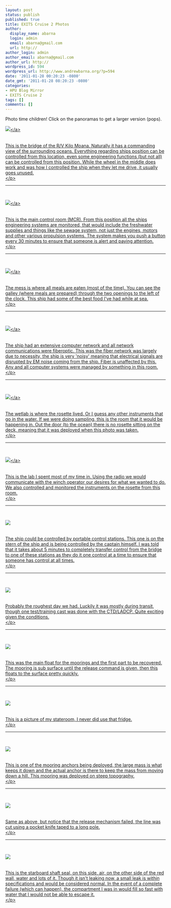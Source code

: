```yaml
---
layout: post
status: publish
published: true
title: EXITS Cruise 2 Photos
author:
  display_name: abarna
  login: admin
  email: abarna@gmail.com
  url: http://
author_login: admin
author_email: abarna@gmail.com
author_url: http://
wordpress_id: 594
wordpress_url: http://www.andrewbarna.org/?p=594
date: '2011-01-28 00:20:23 -0800'
date_gmt: '2011-01-28 08:20:23 -0800'
categories:
- HPU Blog Mirror
- EXITS Cruise 2
tags: []
comments: []
---
```

<p>Photo time children! Click on the panoramas to get a larger version (pops).</p>
<p>
	<a href="http:&#47;&#47;www.andrewbarna.org&#47;photos&#47;gallery3&#47;var&#47;albums&#47;EXITS-Cruise-2&#47;KM-Panoramas&#47;bridge.jpg" target="_new"><img src="http:&#47;&#47;www.andrewbarna.org&#47;photos&#47;gallery3&#47;var&#47;resizes&#47;EXITS-Cruise-2&#47;KM-Panoramas&#47;bridge.jpg"><&#47;a><br />
	<br &#47;><br />
	This is the bridge of the R&#47;V Kilo Moana. Naturally it has a commanding view of the surrounding oceans. Everything regarding ships position can be controlled from this location, even some engineering functions (but not all) can be controlled from this position. While the wheel in the middle does work and was how I controlled the ship when they let me drive, it usually goes unused.<br />
<&#47;p></p>
<hr &#47;><br &#47;></p>
<p>
	<a href="http:&#47;&#47;www.andrewbarna.org&#47;photos&#47;gallery3&#47;var&#47;albums&#47;EXITS-Cruise-2&#47;KM-Panoramas&#47;main_control_room.jpg" target="_new"><img src="http:&#47;&#47;www.andrewbarna.org&#47;photos&#47;gallery3&#47;var&#47;resizes&#47;EXITS-Cruise-2&#47;KM-Panoramas&#47;main_control_room.jpg"><&#47;a><br />
	<br &#47;><br />
	This is the main control room (MCR). From this position all the ships engineering systems are monitored, that would include the freshwater supplies and things like the sewage system, not just the engines, motors and other various propulsion systems. The system makes you push a button every 30 minutes to ensure that someone is alert and paying attention.<br />
<&#47;p></p>
<hr &#47;><br &#47;></p>
<p>
	<a href="http:&#47;&#47;www.andrewbarna.org&#47;photos&#47;gallery3&#47;var&#47;albums&#47;EXITS-Cruise-2&#47;KM-Panoramas&#47;mess.jpg" target="_new"><img src="http:&#47;&#47;www.andrewbarna.org&#47;photos&#47;gallery3&#47;var&#47;resizes&#47;EXITS-Cruise-2&#47;KM-Panoramas&#47;mess.jpg"><&#47;a><br />
	<br &#47;><br />
	The mess is where all meals are eaten (most of the time). You can see the galley (where meals are prepared) through the two openings to the left of the clock. This ship had some of the best food I've had while at sea.<br />
<&#47;p></p>
<hr &#47;><br &#47;></p>
<p>
	<a href="http:&#47;&#47;www.andrewbarna.org&#47;photos&#47;gallery3&#47;var&#47;albums&#47;EXITS-Cruise-2&#47;KM-Panoramas&#47;computer_lab.jpg" target="_new"><img src="http:&#47;&#47;www.andrewbarna.org&#47;photos&#47;gallery3&#47;var&#47;resizes&#47;EXITS-Cruise-2&#47;KM-Panoramas&#47;computer_lab.jpg"><&#47;a><br />
	<br &#47;><br />
	The ship had an extensive computer network and all network communications were fiberoptic. This was the fiber network was largely due to necessity, the ship is very 'noisy' meaning that electrical signals are disrupted by EM noise coming from the ship. Fiber is unaffected by this. Any and all computer systems were managed by something in this room.<br />
<&#47;p></p>
<hr &#47;><br &#47;></p>
<p>
	<a href="http:&#47;&#47;www.andrewbarna.org&#47;photos&#47;gallery3&#47;var&#47;albums&#47;EXITS-Cruise-2&#47;KM-Panoramas&#47;Wetlab.jpg" target="_new"><img src="http:&#47;&#47;www.andrewbarna.org&#47;photos&#47;gallery3&#47;var&#47;resizes&#47;EXITS-Cruise-2&#47;KM-Panoramas&#47;Wetlab.jpg"><&#47;a><br />
	<br &#47;><br />
	The wetlab is where the rosette lived. Or I guess any other instruments that go in the water. If we were doing sampling, this is the room that it would be happening in. Out the door (to the ocean) there is no rosette sitting on the deck, meaning that it was deployed when this photo was taken.<br />
<&#47;p></p>
<hr &#47;><br &#47;></p>
<p>
	<a href="http:&#47;&#47;www.andrewbarna.org&#47;photos&#47;gallery3&#47;var&#47;albums&#47;EXITS-Cruise-2&#47;KM-Panoramas&#47;Lab%20No.1.jpg" target="_new"><img src="http:&#47;&#47;www.andrewbarna.org&#47;photos&#47;gallery3&#47;var&#47;resizes&#47;EXITS-Cruise-2&#47;KM-Panoramas&#47;Lab%20No.1.jpg"><&#47;a><br />
	<br &#47;><br />
	This is the lab I spent most of my time in. Using the radio we would communicate with the winch operator our desires for what we wanted to do. We also controlled and monitored the instruments on the rosette from this room.<br />
<&#47;p></p>
<hr &#47;><br &#47;></p>
<p>
	<img src="http:&#47;&#47;www.andrewbarna.org&#47;photos&#47;gallery3&#47;var&#47;resizes&#47;EXITS-Cruise-2&#47;KM-Photos&#47;DSC_2392.jpg"><br />
	<br &#47;><br />
	The ship could be controlled by portable control stations. This one is on the stern of the ship and is being controlled by the captain himself. I was told that it takes about 5 minutes to completely transfer control from the bridge to one of these stations as they do it one control at a time to ensure that someone has control at all times.<br />
<&#47;p></p>
<hr &#47;><br &#47;></p>
<p>
	<img src="http:&#47;&#47;www.andrewbarna.org&#47;photos&#47;gallery3&#47;var&#47;resizes&#47;EXITS-Cruise-2&#47;KM-Photos&#47;DSC_2358.jpg"><br />
	<br &#47;><br />
	Probably the roughest day we had. Luckily it was mostly during transit, though one test&#47;training cast was done with the CTD&#47;LADCP. Quite exciting given the conditions.<br />
<&#47;p></p>
<hr &#47;><br &#47;></p>
<p>
	<img src="http:&#47;&#47;www.andrewbarna.org&#47;photos&#47;gallery3&#47;var&#47;resizes&#47;EXITS-Cruise-2&#47;KM-Photos&#47;DSC_2400.jpg"><br />
	<br &#47;><br />
	This was the main float for the moorings and the first part to be recovered. The mooring is sub surface until the release command is given, then this floats to the surface pretty quickly.<br />
<&#47;p></p>
<hr &#47;><br &#47;></p>
<p>
	<img src="http:&#47;&#47;www.andrewbarna.org&#47;photos&#47;gallery3&#47;var&#47;resizes&#47;EXITS-Cruise-2&#47;KM-Photos&#47;DSC_2628.jpg"><br />
	<br &#47;><br />
	This is a picture of my stateroom, I never did use that fridge.<br />
<&#47;p></p>
<hr &#47;><br &#47;></p>
<p>
	<img src="http:&#47;&#47;www.andrewbarna.org&#47;photos&#47;gallery3&#47;var&#47;resizes&#47;EXITS-Cruise-2&#47;KM-Photos&#47;DSC_2446.jpg"><br />
	<br &#47;><br />
	This is one of the mooring anchors being deployed, the large mass is what keeps it down and the actual anchor is there to keep the mass from moving down a hill. This mooring was deployed on steep topography.<br />
<&#47;p></p>
<hr &#47;><br &#47;></p>
<p>
	<img src="http:&#47;&#47;www.andrewbarna.org&#47;photos&#47;gallery3&#47;var&#47;resizes&#47;EXITS-Cruise-2&#47;KM-Photos&#47;DSC_2447.jpg"><br />
	<br &#47;><br />
	Same as above, but notice that the release mechanism failed, the line was cut using a pocket knife taped to a long pole.<br />
<&#47;p></p>
<hr &#47;><br &#47;></p>
<p>
	<img src="http:&#47;&#47;www.andrewbarna.org&#47;photos&#47;gallery3&#47;var&#47;resizes&#47;EXITS-Cruise-2&#47;KM-Photos&#47;DSC_2534.jpg"><br />
	<br &#47;><br />
	This is the starboard shaft seal, on this side, air, on the other side of the red wall, water and lots of it. Though it isn't leaking now, a small leak is within specifications and would be considered normal. In the event of a complete failure (which can happen), the compartment I was in would fill so fast with water that I would not be able to escape it.<br />
<&#47;p> </p>
